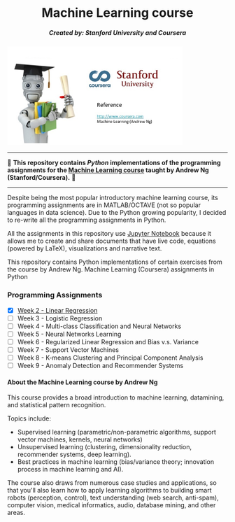 <center><h1>Machine Learning course</h1>
    <h5><b>Created by:</b>  Stanford University and Coursera</h5> </center>
<img src="./img/cover.jpeg" style="width: 400px;"/>

---

:snake: **This repository contains *Python* implementations of the programming assignments for the [Machine Learning course](https://www.coursera.org/learn/machine-learning) taught by Andrew Ng (Stanford/Coursera).** :snake:

---

Despite being the most popular introductory machine learning course, its programming assignments are in MATLAB/OCTAVE (not so popular languages in data science). Due to the Python growing popularity, I decided to re-write all the programming assignments in Python.

All the assignments in this repository use [Jupyter Notebook](http://jupyter.org) because it allows me to create and share documents that have live code, equations (powered by LaTeX), visualizations and narrative text.

This repository contains Python implementations of certain exercises from the course by Andrew Ng.
Machine Learning (Coursera) assignments in Python

### Programming Assignments


- [x] [Week 2 - Linear Regression](https://github.com/matheus-asilva/Coursera-Machine-Learning-With-Python/blob/master/Week%201/exercise1.ipynb)
- [ ] Week 3 - Logistic Regression
- [ ] Week 4 - Multi-class Classification and Neural Networks
- [ ] Week 5 - Neural Networks Learning
- [ ] Week 6 - Regularized Linear Regression and Bias v.s. Variance
- [ ] Week 7 - Support Vector Machines
- [ ] Week 8 - K-means Clustering and Principal Component Analysis
- [ ] Week 9 - Anomaly Detection and Recommender Systems

#### About the Machine Learning course by Andrew Ng 

This course provides a broad introduction to machine learning, datamining, and statistical pattern recognition. 

Topics include: 
* Supervised learning (parametric/non-parametric algorithms, support vector machines, kernels, neural networks)
* Unsupervised learning (clustering, dimensionality reduction, recommender systems, deep learning). 
* Best practices in machine learning (bias/variance theory; innovation process in machine learning and AI). 

The course also draws from numerous case studies and applications, so that you'll also learn how to apply learning algorithms to building smart robots (perception, control), text understanding (web search, anti-spam), computer vision, medical informatics, audio, database mining, and other areas.

